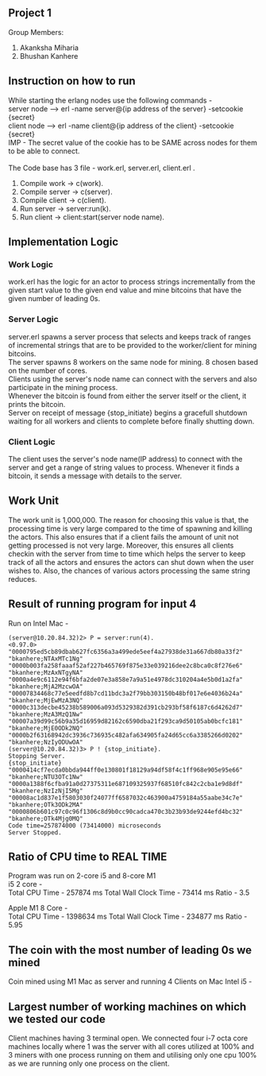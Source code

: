 ## Project 1 
Group Members: <br/>
1. Akanksha Miharia <br/>
2. Bhushan Kanhere<br/>

## Instruction on how to run
While starting the erlang nodes use the following commands - <br/>
server node --> erl -name server@{ip address of the server} -setcookie {secret} <br/>
client node -->  erl -name client@{ip address of the client} -setcookie {secret} <br/>
IMP - The secret value of the cookie has to be SAME across nodes for them to be able to connect. <br/>
<br/>
The Code base has 3 file - work.erl, server.erl, client.erl .
1. Compile work -> c(work). <br/>
2. Compile server -> c(server). <br/>
3. Compile client -> c(client). <br/>
4. Run server -> server:run(k). <br/>
5. Run client -> client:start(server node name). <br/>

## Implementation Logic
### Work Logic
work.erl has the logic for an actor to process strings incrementally from the given start value to the given end value and mine bitcoins that have the given number of leading 0s.
### Server Logic
server.erl spawns a server process that selects and keeps track of ranges of incremental strings that are to be provided to the worker/client for mining bitcoins.<br/> The server spawns 8 workers on the same node for mining. 8 chosen based on the number of cores.<br/> Clients using the server's node name can connect with the servers and also participate in the mining process.<br/> Whenever the bitcoin is found from either the server itself or the client, it prints the bitcoin.<br/> Server on receipt of message {stop_initiate} begins a gracefull shutdown waiting for all workers and clients to complete before finally shutting down.<br/>
### Client Logic
The client uses the server's node name(IP address) to connect with the server and get a range of string values to process. Whenever it finds a bitcoin, it sends a message with details to the server.

## Work Unit
The work unit is 1,000,000. The reason for choosing this value is that, the processing time is very large compared to the time of spawning and killing the actors.
This also ensures that if a client fails the amount of unit not getting processed is not very large. Moreover, this ensures all clients checkin with the server from time to time which helps the server to keep track of all the actors and ensures the actors can shut down when the user wishes to.
Also, the chances of various actors processing the same string reduces.

## Result of running program for input 4
Run on Intel Mac - 
```
(server@10.20.84.32)2> P = server:run(4).
<0.97.0>
"0000795ed5cb89dbab627fc6356a3a499ede5eef4a27938de31a667db80a33f2"       "bkanhere;NTAxMTc1Ng" 
"0000b003fa258faaaf52af227b465769f875e33e039216dee2c8bca0c8f276e6"       "bkanhere;MzAxNTgyNA" 
"0000a4e9c6112e94f6bfa2de07e3a858e7a9a51e4978dc310204a4e5b0d1a2fa"       "bkanhere;MjA2MzcwOA" 
"00007834468c77e5eedfd8b7cd11bdc3a2f79bb303150b48bf017e6e4036b24a"       "bkanhere;MjEwMzA3NQ" 
"0000c313decbe45238b589006a093d5329382d391cb293bf58f6187c6d4262d7"       "bkanhere;MzA3MzQ1Nw" 
"00007a39d99c56b9a35d16959d82162c6590dba21f293ca9d50105ab0bcfc181"       "bkanhere;MjE0ODk2NQ"
"0000b2f63168942dc3936c736935c482afa634905fa24d65cc6a3385266d0202"       "bkanhere;NzIyODUwOA" 
(server@10.20.84.32)3> P ! {stop_initiate}.
Stopping Server.
{stop_initiate}
"0000414cf7ecda0bbda944ff0e130801f18129a94df58f4c1ff968e905e95e66"       "bkanhere;NTU3OTc1Nw" 
"0000a1388f6cfba91a0d27375311e687109325937f68510fc842c2cba1e9d8df"       "bkanhere;NzIzNjI5Mg" 
"00008ac1d837e1f5803030f24077ff6587032c463900a4759184a55aabe34c7e"       "bkanhere;OTk3ODk2MA" 
"0000806b601c97c0c96f1306c8d9b0cc90cadca470c3b23b93de9244efd4bc32"       "bkanhere;OTk4Mjg0MQ" 
Code time=257874000 (73414000) microseconds
Server Stopped.        
```

##  Ratio of CPU time to REAL TIME
Program was run on 2-core i5 and 8-core M1 <br/>
i5 2 core - <br/>
Total CPU Time - 257874 ms 
Total Wall Clock Time - 73414 ms
Ratio - 3.5

Apple M1 8 Core - <br/>
Total CPU Time - 1398634 ms
Total Wall Clock Time - 234877 ms
Ratio - 5.95


## The coin with the most number of leading 0s we mined
Coin mined using M1 Mac as server and running 4 Clients on Mac Intel i5 - 


## Largest number of working machines on which we tested our code
Client machines having 3 terminal open. 
We connected four i-7 octa core machines locally where 1 was the server with all cores utilized at 100% and 3 miners with one process running on them and utilising only one cpu 100% as we are running only one process on the client.
